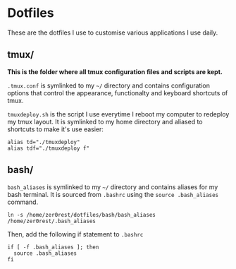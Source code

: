 # Dotfiles

These are the dotfiles I use to customise various applications I use daily.

## tmux/

**This is the folder where all tmux configuration files and scripts are kept.**

`.tmux.conf` is symlinked to my `~/` directory and contains configuration options that control the appearance, functionalty and keyboard shortcuts of tmux.

`tmuxdeploy.sh` is the script I use everytime I reboot my computer to redeploy my
tmux layout.
It is symlinked to my home directory and aliased to shortcuts to make it's use easier:

```
alias td="./tmuxdeploy"
alias tdf="./tmuxdeploy f"
```
## bash/

`bash_aliases` is symlinked to my `~/` directory and contains aliases for my bash terminal. It is sourced from `.bashrc` using the `source .bash_aliases` command.

```
ln -s /home/zer0rest/dotfiles/bash/bash_aliases /home/zer0rest/.bash_aliases
```

Then, add the following if statement to `.bashrc`

```
if [ -f .bash_aliases ]; then
  source .bash_aliases
fi
```
